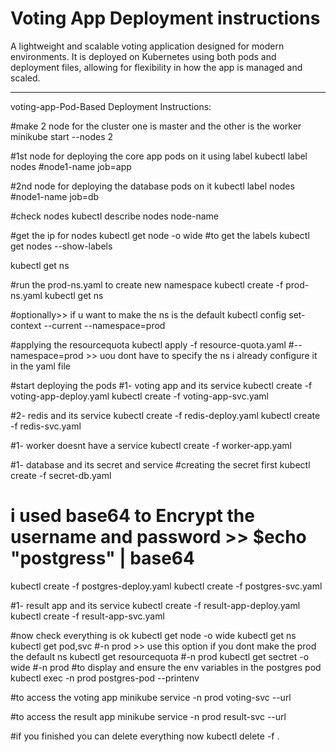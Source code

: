 # Voting App Deployment instructions

A lightweight and scalable voting application designed for modern environments. It is deployed on Kubernetes using both pods and deployment files, allowing for flexibility in how the app is managed and scaled.

---
voting-app-Pod-Based Deployment Instructions:

#make 2 node for the cluster one is master and the other is the worker
minikube start --nodes 2

#1st node for deploying the core app pods on it using label
kubectl label nodes #node1-name job=app 

#2nd node for deploying the database pods on it
kubectl label nodes #node1-name job=db

#check nodes
kubectl describe nodes node-name

#get the ip for nodes
kubectl get node -o  wide
#to get the labels
kubectl get nodes --show-labels

kubectl get ns

#run the prod-ns.yaml to create new namespace
kubectl create -f prod-ns.yaml
kubectl get ns

#optionally>> if u want to make the ns is the default
kubectl config set-context --current --namespace=prod

#applying the resourcequota
kubectl apply -f resource-quota.yaml #--namespace=prod >> uou dont have to specify the ns i already configure it in the yaml file

#start deploying the pods
#1- voting app and its service
kubectl create -f voting-app-deploy.yaml
kubectl create -f voting-app-svc.yaml

#2- redis and its service
kubectl create -f redis-deploy.yaml
kubectl create -f redis-svc.yaml

#1- worker doesnt have a service
kubectl create -f worker-app.yaml


#1- database and its secret and service
#creating the secret first
kubectl create -f secret-db.yaml
# i used base64 to Encrypt the username and password >> $echo "postgress" | base64

kubectl create -f postgres-deploy.yaml
kubectl create -f postgres-svc.yaml

#1- result app and its service
kubectl create -f result-app-deploy.yaml
kubectl create -f result-app-svc.yaml

#now check everything is ok
kubectl get node -o wide
kubectl get ns
kubectl get pod,svc #-n prod >> use this option if you dont make the prod the default ns
kubectl get resourcequota #-n prod 
kubectl get sectret -o wide #-n prod 
#to display and ensure the env variables in the postgres pod
kubectl exec -n prod postgres-pod --printenv

#to access the voting app
minikube service -n prod voting-svc --url

#to access the result app
minikube service -n prod result-svc --url

#if you finished you can delete everything now
kubectl delete -f .

